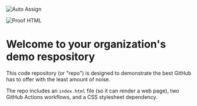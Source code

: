 ![Auto Assign](https://github.com/ut-eemcs-ps/demo-repository/actions/workflows/auto-assign.yml/badge.svg)

![Proof HTML](https://github.com/ut-eemcs-ps/demo-repository/actions/workflows/proof-html.yml/badge.svg)

# Welcome to your organization's demo respository
This code repository (or "repo") is designed to demonstrate the best GitHub has to offer with the least amount of noise.

The repo includes an `index.html` file (so it can render a web page), two GitHub Actions workflows, and a CSS stylesheet dependency.
